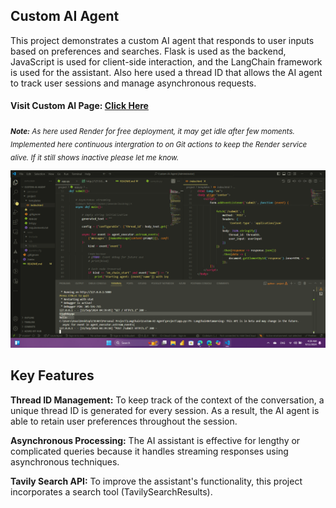 ## Custom AI Agent

This project demonstrates a custom AI agent that responds to user inputs based on preferences and searches. Flask is used as the backend, JavaScript is used for client-side interaction, and the LangChain framework is used for the assistant. Also here used a thread ID that allows the AI agent to track user sessions and manage asynchronous requests.

#### Visit Custom AI Page: [Click Here](https://custom-ai-agent.onrender.com)

_<sub>**Note:** As here used Render for free deployment, it may get idle after few moments. Implemented here continuous intergration to on Git actions to keep the Render service alive. If it still shows inactive please let me know.</sub>_

![screenshot](image.png)

## Key Features

**Thread ID Management:** To keep track of the context of the conversation, a unique thread ID is generated for every session. As a result, the AI agent is able to retain user preferences throughout the session.

**Asynchronous Processing:** The AI assistant is effective for lengthy or complicated queries because it handles streaming responses using asynchronous techniques.

**Tavily Search API:** To improve the assistant's functionality, this project incorporates a search tool (TavilySearchResults).
